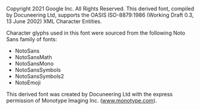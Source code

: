 Copyright 2021 Google Inc. All Rights Reserved. This derived font, compiled by Docuneering Ltd, 
supports the OASIS ISO-8879:1986 (Working Draft 0.3, 13 June 2002) XML Character Entities. 

Character glyphs used in this font were sourced from the following Noto Sans family of fonts: 

 - NotoSans
 - NotoSansMath
 - NotoSansMono
 - NotoSansSymbols
 - NotoSansSymbols2
 - NotoEmoji

This derived font was created by Docuneering Ltd with the express permission of Monotype Imaging Inc. 
(www.monotype.com).